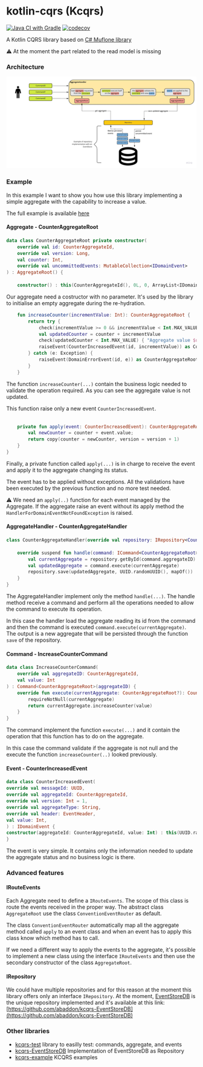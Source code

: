 # kotlin-cqrs (Kcqrs)
[![Java CI with Gradle](https://github.com/abaddon/kotlin-cqrs/actions/workflows/gradle.yml/badge.svg)](https://github.com/abaddon/kotlin-cqrs/actions/workflows/gradle.yml)
[![codecov](https://codecov.io/gh/abaddon/kcqrs-core/branch/main/graph/badge.svg?token=1N8KGK99QV)](https://codecov.io/gh/abaddon/kcqrs-core)

A Kotlin CQRS library based on [C# Muflone library](https://github.com/CQRS-Muflone/Muflone)

:warning: At the moment the part related to the read model is missing


### Architecture
![kcqrs-schema](docs/kcqrs-schema.jpg)


### Example
In this example I want to show you how use this library implementing a simple aggregate with the capability to increase a value.

The full example is available [here](https://github.com/abaddon/kcqrs-example)

#### Aggregate - CounterAggregateRoot

```kotlin
data class CounterAggregateRoot private constructor(
    override val id: CounterAggregateId,
    override val version: Long,
    val counter: Int,
    override val uncommittedEvents: MutableCollection<IDomainEvent>
) : AggregateRoot() {
    
    constructor() : this(CounterAggregateId(), 0L, 0, ArrayList<IDomainEvent>())
```

Our aggregate need a costructor with no parameter. It's used by the library to initialise an empty aggregate during the re-hydration.

```kotlin
    fun increaseCounter(incrementValue: Int): CounterAggregateRoot {
        return try {
            check(incrementValue >= 0 && incrementValue < Int.MAX_VALUE) { "Value $incrementValue not valid, it has to be >= 0 and < ${Int.MAX_VALUE}" }
            val updatedCounter = counter + incrementValue
            check(updatedCounter < Int.MAX_VALUE) { "Aggregate value $updatedCounter is not valid, it has to be < ${Int.MAX_VALUE}" }
            raiseEvent(CounterIncreasedEvent(id, incrementValue)) as CounterAggregateRoot
        } catch (e: Exception) {
            raiseEvent(DomainErrorEvent(id, e)) as CounterAggregateRoot
        }
    }
```

The function `increaseCounter(...)` contain the business logic needed to validate the operation required. As you can see the aggregate value is not updated. 

This function raise only a new event `CounterIncreasedEvent`.

```kotlin

    private fun apply(event: CounterIncreasedEvent): CounterAggregateRoot {
        val newCounter = counter + event.value;
        return copy(counter = newCounter, version = version + 1)
    }
}
```

Finally, a private function called `apply(...)` is in charge to receive the event and apply it to the aggregate changing its status.

The event has to be applied without exceptions. All the validations have been executed by the previous function and no more test needed.

:warning: We need an `apply(..)` function for each event managed by the Aggregate. If the aggregate raise an event without its apply method the `HandlerForDomainEventNotFoundException` is raised. 


#### AggregateHandler - CounterAggregateHandler

```kotlin
class CounterAggregateHandler(override val repository: IRepository<CounterAggregateRoot>): AggregateHandler<CounterAggregateRoot>() {
    
    override suspend fun handle(command: ICommand<CounterAggregateRoot>) {
        val currentAggregate = repository.getById(command.aggregateID)
        val updatedAggregate = command.execute(currentAggregate)
        repository.save(updatedAggregate, UUID.randomUUID(), mapOf())
    }
}
```

The AggregateHandler implement only the method `handle(...)`.
The handle method receive a command and perform all the operations needed to allow the command to execute its operation.

In this case the handler load the aggregate reading its id from the command and then the command is executed `command.execute(currentAggregate)`. The output is a new aggregate that will be persisted through the function `save` of the repository.  


#### Command - IncreaseCounterCommand

```kotlin
data class IncreaseCounterCommand(
    override val aggregateID: CounterAggregateId,
    val value: Int
) : Command<CounterAggregateRoot>(aggregateID) {
    override fun execute(currentAggregate: CounterAggregateRoot?): CounterAggregateRoot {
        requireNotNull(currentAggregate)
        return currentAggregate.increaseCounter(value)
    }
}
```

The command implement the function `execute(...)` and it contain the operation that this function has to do on the aggregate.

In this case the command validate if the aggregate is not null and the execute the function `increaseCounter(..)` looked previously.

#### Event - CounterIncreasedEvent

```kotlin
data class CounterIncreasedEvent(
override val messageId: UUID,
override val aggregateId: CounterAggregateId,
override val version: Int = 1,
override val aggregateType: String,
override val header: EventHeader,
val value: Int,
) : IDomainEvent {
constructor(aggregateId: CounterAggregateId, value: Int) : this(UUID.randomUUID(), aggregateId, 1, "CounterAggregateRoot", EventHeader.create("CounterAggregateRoot"),value)
}
```

The event is very simple. It contains only the information needed to update the aggregate status and no business logic is there.

### Advanced features

#### IRouteEvents
Each Aggregate need to define a `IRouteEvents`. The scope of this class is route the events received in the proper way.
The abstract class `AggregateRoot` use the class `ConventionEventRouter` as default.

The class `ConventionEventRouter` automatically map all the aggregate method called `apply` to an event class and when an event has to apply this class know which method has to call.

If we need a different way to apply the events to the aggregate, it's possible to implement a new class using the interface `IRouteEvents` and then use the secondary constructor of the class `AggregateRoot`. 

#### IRepository
We could have multiple repositories and for this reason at the moment this library offers only an interface `IRepository`.
At the moment, [EventStoreDB](https://www.eventstore.com/eventstoredb) is the unique repository implemented and it's available at this link:
[https://github.com/abaddon/kcqrs-EventStoreDB](https://github.com/abaddon/kcqrs-EventStoreDB)

### Other libraries
- [kcqrs-test](https://github.com/abaddon/kcqrs-test) library to easilly test: commands, aggregate, and events 
- [kcqrs-EventStoreDB](https://github.com/abaddon/kcqrs-EventStoreDB)  Implementation of EventStoreDB as Repository
- [kcqrs-example](https://github.com/abaddon/kcqrs-example)  KCQRS examples
